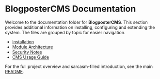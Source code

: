 # BlogposterCMS Documentation

Welcome to the documentation folder for **BlogposterCMS**. This section provides additional information on installing, configuring and extending the system. The files are grouped by topic for easier navigation.

- [Installation](installation.md)
- [Module Architecture](modules.md)
- [Security Notes](security.md)
- [CMS Usage Guide](guide.md)

For the full project overview and sarcasm-filled introduction, see the main [README](../README.md).
